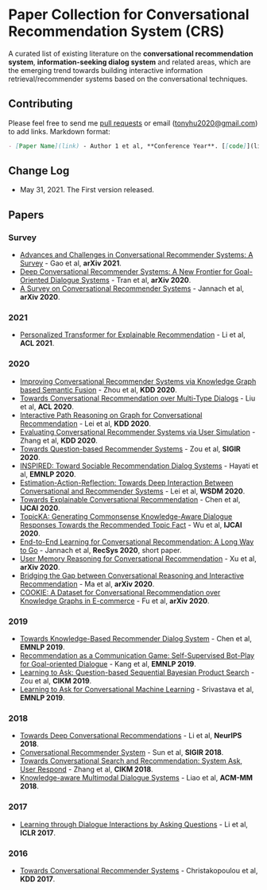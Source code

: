 # Paper Collection for Conversational Recommendation System (CRS)
A curated list of existing literature on the **conversational recommendation system**, **information-seeking dialog system** and related areas, which are the emerging trend towards building interactive information retrieval/recommender systems based on the conversational techniques.

## Contributing
Please feel free to send me [pull requests](https://github.com/stonyhu/CRS/pulls) or email (tonyhu2020@gmail.com) to add links.
Markdown format:
```markdown
- [Paper Name](link) - Author 1 et al, **Conference Year**. [[code]](link)
```

## Change Log

- May 31, 2021. The First version released.


## Papers
### Survey
* [Advances and Challenges in Conversational Recommender Systems: A Survey](https://arxiv.org/abs/2101.09459) - Gao et al, **arXiv 2021**.
* [Deep Conversational Recommender Systems: A New Frontier for Goal-Oriented Dialogue Systems](https://arxiv.org/abs/2004.13245) - Tran et al, **arXiv 2020**.
* [A Survey on Conversational Recommender Systems](https://arxiv.org/abs/2004.00646) - Jannach et al, **arXiv 2020**.

### 2021

- [Personalized Transformer for Explainable Recommendation](https://arxiv.org/abs/2105.11601) - Li et al, **ACL 2021**.


### 2020

- [Improving Conversational Recommender Systems via Knowledge Graph based Semantic Fusion](https://arxiv.org/abs/2007.04032) - Zhou et al, **KDD 2020**.
- [Towards Conversational Recommendation over Multi-Type Dialogs](https://www.aclweb.org/anthology/2020.acl-main.98/) - Liu et al, **ACL 2020**.
- [Interactive Path Reasoning on Graph for Conversational Recommendation](https://arxiv.org/abs/2007.00194) - Lei et al, **KDD 2020**.
- [Evaluating Conversational Recommender Systems via User Simulation](https://arxiv.org/abs/2006.08732) - Zhang et al, **KDD 2020**.
- [Towards Question-based Recommender Systems](https://arxiv.org/abs/2005.14255) - Zou et al, **SIGIR 2020**.
- [INSPIRED: Toward Sociable Recommendation Dialog Systems](https://arxiv.org/abs/2009.14306) - Hayati et al, **EMNLP 2020**.
- [Estimation-Action-Reflection: Towards Deep Interaction Between Conversational and Recommender Systems](https://arxiv.org/abs/2002.09102) - Lei et al, **WSDM 2020**.
- [Towards Explainable Conversational Recommendation](https://www.ijcai.org/Proceedings/2020/414) - Chen et al, **IJCAI 2020**.
- [TopicKA: Generating Commonsense Knowledge-Aware Dialogue Responses Towards the Recommended Topic Fact](https://www.ijcai.org/proceedings/2020/521) - Wu et al, **IJCAI 2020**.
- [End-to-End Learning for Conversational Recommendation: A Long Way to Go](http://ceur-ws.org/Vol-2682/short1.pdf) - Jannach et al, **RecSys 2020**, short paper.
- [User Memory Reasoning for Conversational Recommendation](https://arxiv.org/abs/2006.00184) - Xu et al, **arXiv 2020**.
- [Bridging the Gap between Conversational Reasoning and Interactive Recommendation](https://arxiv.org/abs/2010.10333) - Ma et al, **arXiv 2020**.
- [COOKIE: A Dataset for Conversational Recommendation over Knowledge Graphs in E-commerce](https://arxiv.org/abs/2008.09237) - Fu et al, **arXiv 2020**.


### 2019

- [Towards Knowledge-Based Recommender Dialog System](https://arxiv.org/abs/1908.05391) - Chen et al, **EMNLP 2019**.
- [Recommendation as a Communication Game: Self-Supervised Bot-Play for Goal-oriented Dialogue](https://arxiv.org/abs/1909.03922) - Kang et al, **EMNLP 2019**.
- [Learning to Ask: Question-based Sequential Bayesian Product Search](https://arxiv.org/abs/1908.11733) - Zou et al, **CIKM 2019**.
- [Learning to Ask for Conversational Machine Learning](https://www.aclweb.org/anthology/D19-1426/) - Srivastava et al, **EMNLP 2019**.


### 2018

- [Towards Deep Conversational Recommendations](https://papers.nips.cc/paper/2018/hash/800de15c79c8d840f4e78d3af937d4d4-Abstract.html) - Li et al, **NeurIPS 2018**.
- [Conversational Recommender System](https://arxiv.org/abs/1806.03277) - Sun et al, **SIGIR 2018**.
- [Towards Conversational Search and Recommendation: System Ask, User Respond](http://yongfeng.me/attach/conv-search-rec-zhang2018.pdf) - Zhang et al, **CIKM 2018**.
- [Knowledge-aware Multimodal Dialogue Systems](http://staff.ustc.edu.cn/~hexn/papers/mm18-multimodal-dialog.pdf) - Liao et al, **ACM-MM 2018**.


### 2017

- [Learning through Dialogue Interactions by Asking Questions](https://arxiv.org/abs/1612.04936) - Li et al, **ICLR 2017**.


### 2016

- [Towards Conversational Recommender Systems](https://www.kdd.org/kdd2016/papers/files/rfp0063-christakopoulouA.pdf) - Christakopoulou et al, **KDD 2017**.
